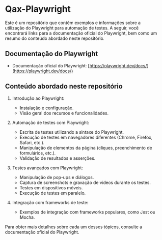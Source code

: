 # Qax-Playwright

Este é um repositório que contém exemplos e informações sobre a utilização do Playwright para automação de testes. A seguir, você encontrará links para a documentação oficial do Playwright, bem como um resumo do conteúdo abordado neste repositório.

## Documentação do Playwright

- Documentação oficial do Playwright: [https://playwright.dev/docs/](https://playwright.dev/docs/)

## Conteúdo abordado neste repositório

1. Introdução ao Playwright:
   - Instalação e configuração.
   - Visão geral dos recursos e funcionalidades.

2. Automação de testes com Playwright:
   - Escrita de testes utilizando a sintaxe do Playwright.
   - Execução de testes em navegadores diferentes (Chrome, Firefox, Safari, etc.).
   - Manipulação de elementos da página (cliques, preenchimento de formulários, etc.).
   - Validação de resultados e asserções.

3. Testes avançados com Playwright:
   - Manipulação de pop-ups e diálogos.
   - Captura de screenshots e gravação de vídeos durante os testes.
   - Testes em dispositivos móveis.
   - Execução de testes em paralelo.

4. Integração com frameworks de teste:
   - Exemplos de integração com frameworks populares, como Jest ou Mocha.

Para obter mais detalhes sobre cada um desses tópicos, consulte a documentação oficial do Playwright.
